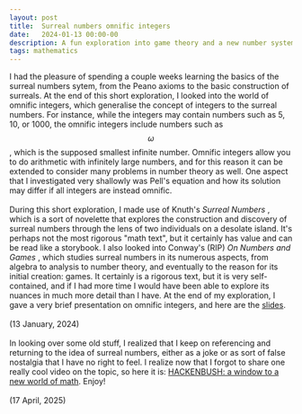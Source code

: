 ```yaml
---
layout: post
title:  Surreal numbers omnific integers
date:   2024-01-13 00:00-00
description: A fun exploration into game theory and a new number system
tags: mathematics
---
```


I had the pleasure of spending a couple weeks learning the basics of the surreal numbers sytem, from the Peano axioms to the basic construction of surreals. At the end of this short exploration, I looked into the world of omnific integers, which generalise the concept of integers to the surreal numbers. For instance, while the integers may contain numbers such as 5, 10, or 1000, the omnific integers include numbers such as $$\omega$$, which is the supposed smallest infinite number. Omnific integers allow you to do arithmetic with infinitely large numbers, and for this reason it can be extended to consider many problems in number theory as well. One aspect that I investigated very shallowly was Pell's equation and how its solution may differ if all integers are instead omnific. 
<br>
<br>
During this short exploration, I made use of Knuth's <i> Surreal Numbers </i>, which is a sort of novelette that explores the construction and discovery of surreal numbers through the lens of two individuals on a desolate island. It's perhaps not the most rigorous "math text", but it certainly has value and can be read like a storybook. I also looked into Conway's (RIP) <i> On Numbers and Games </i>, which studies surreal numbers in its numerous aspects, from algebra to analysis to number theory, and eventually to the reason for its initial creation: games. It certainly is a rigorous text, but it is very self-contained, and if I had more time I would have been able to explore its nuances in much more detail than I have. At the end of my exploration, I gave a very brief presentation on omnific integers, and here are the <a href="https://quadcryo.github.io/quadcryo/projectpdf/omnific_slides.pdf">slides</a>.
<br>
<br>
(13 January, 2024)
<br>
<br>
In looking over some old stuff, I realized that I keep on referencing and returning to the idea of surreal numbers, either as a joke or as sort of false nostalgia that I have no right to feel. I realize now that I forgot to share one really cool video on the topic, so here it is: <a href="https://youtu.be/ZYj4NkeGPdM?si=Nd1gx6qzyD9VkASn">HACKENBUSH: a window to a new world of math</a>. Enjoy!
<br>
<br>
(17 April, 2025)